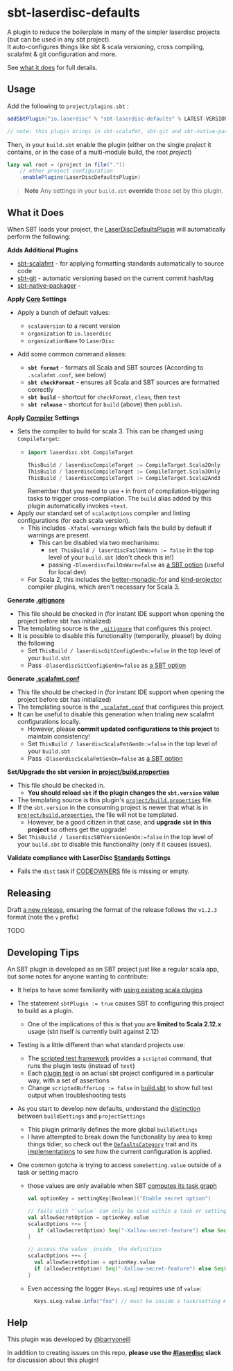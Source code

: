 # sbt-laserdisc-defaults

A plugin to reduce the boilerplate in many of the simpler laserdisc projects (but can be used in any sbt project).  
It auto-configures things like sbt & scala versioning, cross compiling, scalafmt & git configuration and more. 

See [what it does](#what-it-does) for full details.

## Usage

Add the following to `project/plugins.sbt` :

```sbt
addSbtPlugin("io.laserdisc" % "sbt-laserdisc-defaults" % LATEST-VERSION-HERE)

// note: this plugin brings in sbt-scalafmt, sbt-git and sbt-native-packager automatically!
```

Then, in your `build.sbt` enable the plugin (either on the single _project_ it contains, or in the case of a multi-module build, the root _project_)

```sbt
lazy val root = (project in file("."))
	// other project configuration 
	.enablePlugins(LaserDiscDefaultsPlugin)
```

> **Note**
> Any settings in your `build.sbt` **override** those set by this plugin. 

## What it Does

When SBT loads your project, the [LaserDiscDefaultsPlugin](src/main/scala/laserdisc/sbt/LaserDiscDefaultsPlugin.scala) will automatically perform the following:

**Adds Additional Plugins**

* [sbt-scalafmt](https://github.com/scalameta/sbt-scalafmt) - for applying formatting standards automatically to source code
* [sbt-git](https://github.com/sbt/sbt-git) - automatic versioning based on the current commit hash/tag
* [sbt-native-packager](https://github.com/sbt/sbt-native-packager) - 

**Apply [Core](src/main/scala/laserdisc/sbt/category/Core.scala) Settings**

* Apply a bunch of default values: 
    * `scalaVersion` to a recent version
    * `organization` to `io.laserdisc`  
    * `organizationName` to `LaserDisc`

* Add some common command aliases:
    * **`sbt format`** - formats all Scala and SBT sources (According to `.scalafmt.conf`, see below)
    * **`sbt checkFormat`** - ensures all Scala and SBT sources are formatted correctly
    * **`sbt build`** - shortcut for `checkFormat`, `clean`, then `test`
    * **`sbt release`** - shortcut for `build` (above) then `publish`.


**Apply [Compiler](src/main/scala/laserdisc/sbt/category/Compiler.scala) Settings**

* Sets the compiler to build for scala 3.  This can be changed using `CompileTarget`:
  * ```sbt
    import laserdisc.sbt.CompileTarget

    ThisBuild / laserdiscCompileTarget := CompileTarget.Scala2Only   // builds only for scala 2
    ThisBuild / laserdiscCompileTarget := CompileTarget.Scala3Only   // builds only for scala 3 (default) 
    ThisBuild / laserdiscCompileTarget := CompileTarget.Scala2And3   // cross compile both
    ```
    Remember that you need to use `+` in front of compilation-triggering tasks to trigger cross-compilation.
    The `build` alias added by this plugin automatically invokes `+test`.
* Apply our standard set of `scalacOptions` compiler and linting configurations (for each scala version). 
  * This includes `-Xfatal-warnings` which fails the build by default if warnings are present.
    * This can be disabled via two mechanisms:
        * `set ThisBuild / laserdiscFailOnWarn := false` in the top level of your `build.sbt` (don't check this in!)
        * passing `-DlaserdiscFailOnWarn=false` as [a SBT option](https://www.scala-sbt.org/1.x/docs/Command-Line-Reference.html#sbt+JVM+options+and+system+properties) (useful for local dev)
  * For Scala 2, this includes the [better-monadic-for](https://github.com/oleg-py/better-monadic-for) and [kind-projector](https://github.com/typelevel/kind-projector) compiler plugins, which aren't necessary for Scala 3.

**Generate [.gitignore](src/main/scala/laserdisc/sbt/category/GitIgnore.scala)** 

* This file should be checked in (for instant IDE support when opening the project before sbt has initialized)
* The templating source is the [`.gitignore`](.gitignore) that configures this project.
*  It is possible to disable this functionality (temporarily, please!) by doing the following
    * Set `ThisBuild / laserdiscGitConfigGenOn:=false` in the top level of your `build.sbt` 
    * Pass `-DlaserdiscGitConfigGenOn=false` as [a SBT option](https://www.scala-sbt.org/1.x/docs/Command-Line-Reference.html#sbt+JVM+options+and+system+properties)

**Generate [.scalafmt.conf](src/main/scala/laserdisc/sbt/category/ScalaFmt.scala)**

* This file should be checked in (for instant IDE support when opening the project before sbt has initialized)
* The templating source is the  [`.scalafmt.conf`](.scalafmt.conf) that configures this project.
* It can be useful to disable this generation when trialing new scalafmt configurations locally.
    * However, please **commit updated configurations to this project** to maintain consistency!
    * Set `ThisBuild / laserdiscScalaFmtGenOn:=false` in the top level of your `build.sbt` 
    * Pass `-DlaserdiscScalaFmtGenOn=false` as [a SBT option](https://www.scala-sbt.org/1.x/docs/Command-Line-Reference.html#sbt+JVM+options+and+system+properties)

**Set/Upgrade the sbt version in [project/build.properties](src/main/scala/laserdisc/sbt/category/SbtVersion.scala)**

* This file should be checked in.  
  * **You should reload `sbt` if the plugin changes the `sbt.version` value**
* The templating source is this plugin's  [`project/build.properties`](project/build.properties) file.
* If the `sbt.version` in the consuming project is newer that what is in [`project/build.properties`](project/build.properties), the file will not be templated. 
  * However, be a good citizen in that case, and **upgrade `sbt` in this project** so others get the upgrade!
* Set `ThisBuild / laserdiscSBTVersionGenOn:=false` in the top level of your `build.sbt` to disable this functionality (only if it causes issues). 


**Validate compliance with LaserDisc [Standards](src/main/scala/laserdisc/sbt/category/Standards.scala) Settings**

* Fails the `dist` task if [CODEOWNERS](https://docs.github.com/en/repositories/managing-your-repositorys-settings-and-features/customizing-your-repository/about-code-owners) file is missing or empty.  

## Releasing

Draft [a new release](https://github.com/laserdisc-io/sbt-laserdisc-defaults/releases/new), ensuring the format of the release follows the `v1.2.3` format (note the `v` prefix)

TODO

## Developing Tips

An SBT plugin is developed as an SBT project just like a regular scala app, but some notes for anyone wanting to contribute:

* It helps to have some familiarity with [using existing scala plugins](https://www.scala-sbt.org/1.x/docs/Using-Plugins.html) 
 
* The statement `sbtPlugin := true` causes SBT to configuring this project to build as a plugin. 
    * One of the implications of this is that you are **limited to Scala 2.12.x** usage (sbt itself is currently built against 2.12)
    
* Testing is a little different than what standard projects use:

    * The [scripted test framework](https://www.scala-sbt.org/1.x/docs/Testing-sbt-plugins.html) provides a `scripted` command, that runs the plugin tests (instead of `test`)
    * Each [plugin test](src/sbt-test/sbt-laserdisc-defaults) is an actual sbt project configured in a particular way, with a set of assertions
    * Change `scriptedBufferLog := false` in [build.sbt](build.sbt) to show full test output when troubleshooting tests
    
* As you start to develop new defaults, understand the [distinction](https://www.scala-sbt.org/1.x/docs/Setting-Initialization.html) between `buildSettings` and `projectSettings` 

    * This plugin primarily defines the more global `buildSettings` 
    * I have attempted to break down the functionality by area to keep things tidier, so check out the [`DefaultsCategory`](src/main/scala/laserdisc/sbt/DefaultsCategory.scala) trait and its [implementations](src/main/scala/laserdisc/sbt/category) to see how the current configuration is applied. 

* One common gotcha is trying to access `someSetting.value` outside of a task or setting macro 

    * those values are only available when SBT [computes its task graph](https://www.scala-sbt.org/1.x/docs/Task-Graph.html#Inlining+.value+calls)
        ```sbt
        val optionKey = settingKey[Boolean]("Enable secret option")

        // fails with "`value` can only be used within a task or setting macro.."
        val allowSecretOption = optionKey.value  
        scalacOptions ++= {
           if (allowSecretOption) Seq("-Xallow-secret-feature") else Seq()
        }

        // access the value _inside_ the definition
        scalacOptions ++= {
          val allowSecretOption = optionKey.value
          if (allowSecretOption) Seq("-Xallow-secret-feature") else Seq()
        }
        ```

  * Even accessing the logger (`Keys.sLog`) requires use of `value`:
      ```sbt
        Keys.sLog.value.info("foo") // must be inside a task/setting macro!
      ```

## Help

This plugin was developed by [@barryoneill](https://github.com/barryoneill)

In addition to creating issues on this repo, **please use the [#laserdisc](https://laserdisc-io.slack.com/archives/C013QDL1G7Q) slack** for discussion about this plugin! 

